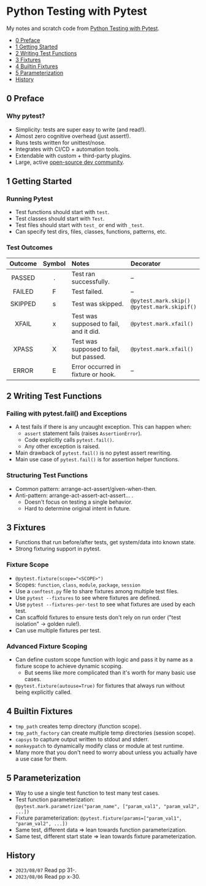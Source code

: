 # Python Testing with Pytest
My notes and scratch code from [Python Testing with Pytest](https://pragprog.com/titles/bopytest2/python-testing-with-pytest-second-edition).

<!-- MarkdownTOC levels="1,2" -->

- [0 Preface](#0-preface)
- [1 Getting Started](#1-getting-started)
- [2 Writing Test Functions](#2-writing-test-functions)
- [3 Fixtures](#3-fixtures)
- [4 Builtin Fixtures](#4-builtin-fixtures)
- [5 Parameterization](#5-parameterization)
- [History](#history)

<!-- /MarkdownTOC -->



## 0 Preface
### Why pytest?
- Simplicity: tests are super easy to write (and read!).
- Almost zero cognitive overhead (just assert!).
- Runs tests written for unittest/nose.
- Integrates with CI/CD + automation tools.
- Extendable with custom + third-party plugins.
- Large, active [open-source dev community](https://github.com/pytest-dev/pytest).



## 1 Getting Started
### Running Pytest
- Test functions should start with `test`.
- Test classes should start with `Test`.
- Test files should start with `test_` or end with `_test`.
- Can specify test dirs, files, classes, functions, patterns, etc.

### Test Outcomes
| Outcome | Symbol | Notes                                  | Decorator                                        |
|:-------:|:------:|:---------------------------------------|:-------------------------------------------------|
| PASSED  |   .    | Test ran successfully.                 | –                                                |
| FAILED  |   F    | Test failed.                           | –                                                |
| SKIPPED |   s    | Test was skipped.                      | `@pytest.mark.skip()`<br>`@pytest.mark.skipif()` |
|  XFAIL  |   x    | Test was supposed to fail, and it did. | `@pytest.mark.xfail()`                           |
|  XPASS  |   X    | Test was supposed to fail, but passed. | `@pytest.mark.xfail()`                           |
|  ERROR  |   E    | Error occurred in fixture or hook.     | –                                                |



## 2 Writing Test Functions
### Failing with pytest.fail() and Exceptions
- A test fails if there is any uncaught exception. This can happen when:
    + `assert` statement fails (raises `AssertionError`).
    + Code explicitly calls `pytest.fail()`.
    + Any other exception is raised.
- Main drawback of `pytest.fail()` is no pytest assert rewriting.
- Main use case of `pytest.fail()` is for assertion helper functions.

### Structuring Test Functions
- Common pattern: arrange-act-assert/given-when-then.
- Anti-pattern: arrange-act-assert-act-assert... .
    + Doesn't focus on testing a single behavior.
    + Hard to determine original intent in future.



## 3 Fixtures
- Functions that run before/after tests, get system/data into known state.
- Strong fixturing support in pytest.

### Fixture Scope
- `@pytest.fixture(scope="<SCOPE>")`
- Scopes: `function`, `class`, `module`, `package`, `session`
- Use a `conftest.py` file to share fixtures among multiple test files.
- Use `pytest --fixtures` to see where fixtures are defined.
- Use `pytest --fixtures-per-test` to see what fixtures are used by each test.
- Can scaffold fixtures to ensure tests don't rely on run order ("test isolation" → golden rule!).
- Can use multiple fixtures per test.

### Advanced Fixture Scoping
- Can define custom scope function with logic and pass it by name as a fixture scope to achieve dynamic scoping.
    + But seems like more complicated than it's worth for many basic use cases.
- `@pytest.fixture(autouse=True)` for fixtures that always run without being explicitly called.



## 4 Builtin Fixtures
- `tmp_path` creates temp directory (function scope).
- `tmp_path_factory` can create multiple temp directories (session scope).
- `capsys` to capture output written to stdout and stderr.
- `monkeypatch` to dynamically modify class or module at test runtime.
- Many more that you don't need to worry about unless you actually have a use case for them.



## 5 Parameterization
- Way to use a single test function to test many test cases.
- Test function parameterization: `@pytest.mark.parametrize("param_name", ["param_val1", "param_val2", ...])`
- Fixture parameterization: `@pytest.fixture(params=["param_val1", "param_val2", ...])`
- Same test, different data ⇒ lean towards function parameterization.
- Same test, different start state ⇒ lean towards fixture parameterization.



## History
- `2023/08/07` Read pp 31-.
- `2023/08/06` Read pp x-30.
